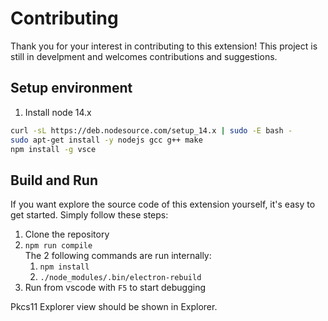 # Contributing

Thank you for your interest in contributing to this extension! This project is still in develpment and welcomes contributions and suggestions.

## Setup environment

1. Install node 14.x
```bash
curl -sL https://deb.nodesource.com/setup_14.x | sudo -E bash -
sudo apt-get install -y nodejs gcc g++ make
npm install -g vsce
```

## Build and Run

If you want explore the source code of this extension yourself, it's easy to get started. Simply follow these steps:

1. Clone the repository
1. `npm run compile`  
    The 2 following commands are run internally:
    1. `npm install`
    1. `./node_modules/.bin/electron-rebuild`
1. Run from vscode with `F5` to start debugging

Pkcs11 Explorer view should be shown in Explorer.